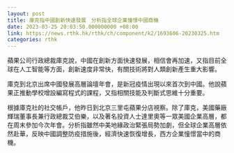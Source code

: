 ```yaml
---
layout: post
title: 庫克指中國創新快速發展　分析指全球企業憧憬中國商機
date: 2023-03-25 20:03:50.000000000 +08:00
link: https://news.rthk.hk/rthk/ch/component/k2/1693606-20230325.htm
categories: rthk
---
```


蘋果公司行政總裁庫克說，中國在創新方面快速發展，相信會再加速，又指目前全球在人工智能等方面，創新速度非常快，有關技術將對人類創新產生重大影響。

庫克到北京出席中國發展高層論壇年會，是新冠疫情出現以來首次到中國。他說蘋果正推動學校增設編寫程式的課程，又指相關技能及判斷式思維十分重要。

根據庫克社的社交帳戶，他昨日到北京三里屯蘋果分店視察。除了庫克，美國藥廠輝瑞董事長兼行政總裁艾伯樂，以及著名投資人士達里奧等一眾美國企業高層，都在周末參加今次年會。分析指雖然中美地緣政治緊張局勢加劇，但全球企業高層依然赴華，反映中國調整防疫措施後，經濟快速恢復增長，西方企業憧憬當中的商機。
